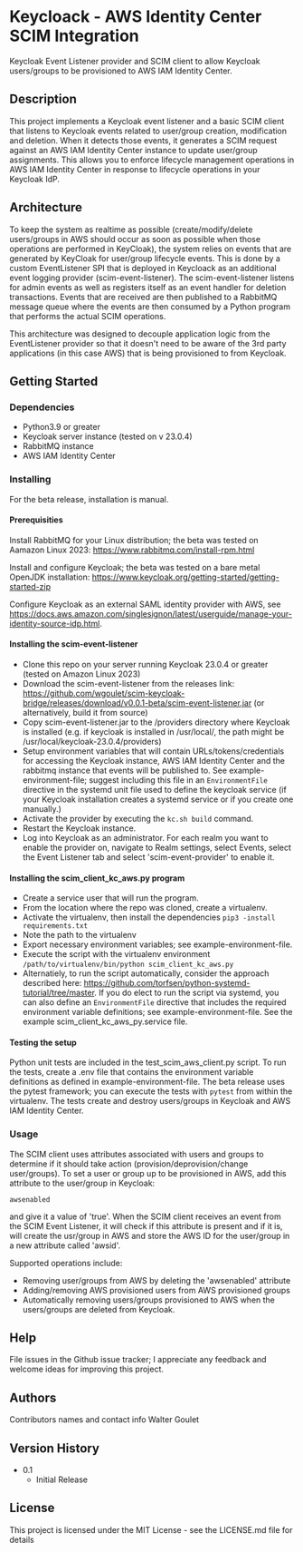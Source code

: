 # Keycloack - AWS Identity Center SCIM Integration

Keycloak Event Listener provider and SCIM client to allow Keycloak users/groups to be provisioned to AWS IAM Identity Center.

## Description

This project implements a Keycloak event listener and a basic SCIM client that listens to Keycloak events related to user/group creation, modification and deletion. When it detects those events, it generates a SCIM request against an AWS IAM Identity Center instance to update user/group assignments. This allows you to enforce lifecycle management operations in AWS IAM Identity Center in response to lifecycle operations in your Keycloak IdP.

## Architecture

To keep the system as realtime as possible (create/modify/delete users/groups in AWS should occur as soon as possible when those operations are performed in KeyCloak), the system relies on events that are generated by KeyCloak for user/group lifecycle events. This is done by a custom EventListener SPI that is deployed in Keycloack as an additional event logging provider (scim-event-listener). The scim-event-listener listens for admin events as well as registers itself as an event handler for deletion transactions. Events that are received are then published to a RabbitMQ message queue where the events are then consumed by a Python program that performs the actual SCIM operations.

This architecture was designed to decouple application logic from the EventListener provider so that it doesn't need to be aware of the 3rd party applications (in this case AWS) that is being provisioned to from Keycloak.

## Getting Started

### Dependencies

* Python3.9 or greater
* Keycloak server instance (tested on v 23.0.4)
* RabbitMQ instance
* AWS IAM Identity Center

### Installing

For the beta release, installation is manual.

#### Prerequisities

Install RabbitMQ for your Linux distribution; the beta was tested on Aamazon Linux 2023: https://www.rabbitmq.com/install-rpm.html

Install and configure Keycloak; the beta was tested on a bare metal OpenJDK installation: https://www.keycloak.org/getting-started/getting-started-zip

Configure Keycloak as an external SAML identity provider with AWS, see https://docs.aws.amazon.com/singlesignon/latest/userguide/manage-your-identity-source-idp.html.

#### Installing the scim-event-listener
* Clone this repo on your server running Keycloak 23.0.4 or greater (tested on Amazon Linux 2023)
* Download the scim-event-listener from the releases link: https://github.com/wgoulet/scim-keycloak-bridge/releases/download/v0.0.1-beta/scim-event-listener.jar (or alternatively, build it from source)
* Copy scim-event-listener.jar to the /providers directory where Keycloak is installed (e.g. if keycloak is installed in /usr/local/, the path might be /usr/local/keycloak-23.0.4/providers)
* Setup environment variables that will contain URLs/tokens/credentials for accessing the Keycloak instance, AWS IAM Identity Center and the rabbitmq instance that events will be published to. See example-environment-file; suggest including this file in an ```EnvironmentFile``` directive in the systemd unit file used to define the keycloak service (if your Keycloak installation creates a systemd service or if you create one manually.)
* Activate the provider by executing the ```kc.sh build``` command.
* Restart the Keycloak instance.
* Log into Keycloak as an administrator. For each realm you want to enable the provider on, navigate to Realm settings, select Events, select the Event Listener tab and select 'scim-event-provider' to enable it.

#### Installing the scim_client_kc_aws.py program
* Create a service user that will run the program.
* From the location where the repo was cloned, create a virtualenv.
* Activate the virtualenv, then install the dependencies ```pip3 -install requirements.txt```
* Note the path to the virtualenv
* Export necessary environment variables; see example-environment-file.
* Execute the script with the virtualenv environment ```/path/to/virtualenv/bin/python scim_client_kc_aws.py```
* Alternatiely, to run the script automatically, consider the approach described here: https://github.com/torfsen/python-systemd-tutorial/tree/master. If you do elect to run the script via systemd, you can also define an ```EnvironmentFile``` directive that includes the required environment variable definitions; see example-environment-file. See the example scim_client_kc_aws_py.service file.

#### Testing the setup

Python unit tests are included in the test_scim_aws_client.py script. To run the tests, create a .env file that contains the environment variable definitions as defined in example-environment-file. The beta release uses the pytest framework; you can execute the tests with ```pytest``` from within the virtualenv. The tests create and destroy users/groups in Keycloak and AWS IAM Identity Center.

### Usage

The SCIM client uses attributes associated with users and groups to determine if it should take action (provision/deprovision/change user/groups). To set a user or group up to be provisioned in AWS, add this attribute to the user/group in Keycloak:
```
awsenabled
```

and give it a value of 'true'. When the SCIM client receives an event from the SCIM Event Listener, it will check if this attribute is present and if it is, will create the usr/group in AWS and store the AWS ID for the user/group in a new attribute called 'awsid'.

Supported operations include:
- Removing user/groups from AWS by deleting the 'awsenabled' attribute
- Adding/removing AWS provisioned users from AWS provisioned groups
- Automatically removing users/groups provisioned to AWS when the users/groups are deleted from Keycloak.

## Help

File issues in the Github issue tracker; I appreciate any feedback and welcome ideas for improving this project.

## Authors

Contributors names and contact info
Walter Goulet


## Version History

* 0.1
    * Initial Release

## License

This project is licensed under the MIT License - see the LICENSE.md file for details

